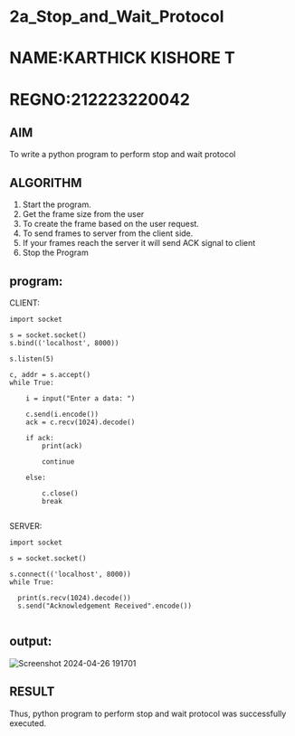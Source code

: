# 2a_Stop_and_Wait_Protocol
# NAME:KARTHICK KISHORE T
# REGNO:212223220042
## AIM 
To write a python program to perform stop and wait protocol
## ALGORITHM
1. Start the program.
2. Get the frame size from the user
3. To create the frame based on the user request.
4. To send frames to server from the client side.
5. If your frames reach the server it will send ACK signal to client
6. Stop the Program
## program:
CLIENT:
```
import socket

s = socket.socket()
s.bind(('localhost', 8000))

s.listen(5)

c, addr = s.accept()
while True:

    i = input("Enter a data: ")

    c.send(i.encode())
    ack = c.recv(1024).decode()

    if ack:
        print(ack)

        continue

    else:

        c.close()
        break


```
SERVER:
```
import socket

s = socket.socket()

s.connect(('localhost', 8000))
while True:
  
  print(s.recv(1024).decode())
  s.send("Acknowledgement Received".encode())


```
## output:
![Screenshot 2024-04-26 191701](https://github.com/Ragavikrishnan/SocketStudy/assets/144870428/2e3ab42c-0009-440f-9542-41dbde4296e6)


## RESULT
Thus, python program to perform stop and wait protocol was successfully executed.
